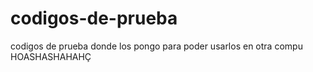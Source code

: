 # codigos-de-prueba
codigos de prueba donde los pongo para poder usarlos en otra compu
HOASHASHAHAHÇ
